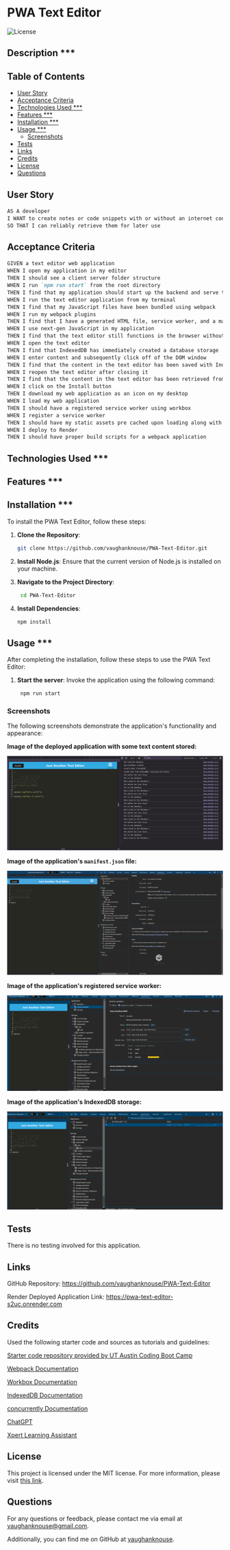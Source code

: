 # PWA Text Editor <!-- omit in toc -->

![License](https://img.shields.io/badge/License-MIT-blue.svg)

## Description \*\*\* <!-- omit in toc -->

## Table of Contents <!-- omit in toc -->

- [User Story](#user-story)
- [Acceptance Criteria](#acceptance-criteria)
- [Technologies Used \*\*\*](#technologies-used-)
- [Features \*\*\*](#features-)
- [Installation \*\*\*](#installation-)
- [Usage \*\*\*](#usage-)
  - [Screenshots](#screenshots)
- [Tests](#tests)
- [Links](#links)
- [Credits](#credits)
- [License](#license)
- [Questions](#questions)

## User Story

```md
AS A developer
I WANT to create notes or code snippets with or without an internet connection
SO THAT I can reliably retrieve them for later use
```

## Acceptance Criteria

```md
GIVEN a text editor web application
WHEN I open my application in my editor
THEN I should see a client server folder structure
WHEN I run `npm run start` from the root directory
THEN I find that my application should start up the backend and serve the client
WHEN I run the text editor application from my terminal
THEN I find that my JavaScript files have been bundled using webpack
WHEN I run my webpack plugins
THEN I find that I have a generated HTML file, service worker, and a manifest file
WHEN I use next-gen JavaScript in my application
THEN I find that the text editor still functions in the browser without errors
WHEN I open the text editor
THEN I find that IndexedDB has immediately created a database storage
WHEN I enter content and subsequently click off of the DOM window
THEN I find that the content in the text editor has been saved with IndexedDB
WHEN I reopen the text editor after closing it
THEN I find that the content in the text editor has been retrieved from our IndexedDB
WHEN I click on the Install button
THEN I download my web application as an icon on my desktop
WHEN I load my web application
THEN I should have a registered service worker using workbox
WHEN I register a service worker
THEN I should have my static assets pre cached upon loading along with subsequent pages and static assets
WHEN I deploy to Render
THEN I should have proper build scripts for a webpack application
```

## Technologies Used \*\*\*

## Features \*\*\*

## Installation \*\*\*

To install the PWA Text Editor, follow these steps:

1. **Clone the Repository**:

   ```bash
   git clone https://github.com/vaughanknouse/PWA-Text-Editor.git
   ```

2. **Install Node.js**: Ensure that the current version of Node.js is installed on your machine.

3. **Navigate to the Project Directory**:

   ```bash
    cd PWA-Text-Editor
   ```

4. **Install Dependencies**:

   ```bash
   npm install
   ```

## Usage \*\*\*

After completing the installation, follow these steps to use the PWA Text Editor:

1. **Start the server**: Invoke the application using the following command:

   ```bash
    npm run start
   ```

### Screenshots

The following screenshots demonstrate the application's functionality and appearance:

**Image of the deployed application with some text content stored:**

![Shows image of deployed application with some text content stored.](assets/images/deployedapp-screenshot.png)

**Image of the application's `manifest.json` file:**

![Shows image of the application's 'manifest.json' file.](assets/images/manifest-screenshot.png)

**Image of the application's registered service worker:**

![Shows image of the application's registered service worker.](assets/images/serviceWorker-screenshot.png)

**Image of the application's IndexedDB storage:**

![Shows image of the application's IndexedDB storage.](assets/images/IndexedDB-screenshot.png)

## Tests

There is no testing involved for this application.

## Links

GitHub Repository: <https://github.com/vaughanknouse/PWA-Text-Editor>

Render Deployed Application Link: <https://pwa-text-editor-s2uc.onrender.com>

## Credits

Used the following starter code and sources as tutorials and guidelines:

[Starter code repository provided by UT Austin Coding Boot Camp](https://github.com/coding-boot-camp/cautious-meme)

[Webpack Documentation](https://webpack.js.org/)

[Workbox Documentation](https://developer.chrome.com/docs/workbox/the-ways-of-workbox/#using-a-bundler)

[IndexedDB Documentation](https://www.npmjs.com/package/idb)

[concurrently Documentation](https://www.npmjs.com/package/concurrently)

[ChatGPT](https://chatgpt.com/?oai-dm=1)

[Xpert Learning Assistant](https://bootcampspot.instructure.com/courses/5293/external_tools/313)

## License

This project is licensed under the MIT license. For more information, please visit [this link](https://opensource.org/licenses/MIT).

## Questions

For any questions or feedback, please contact me via email at <vaughanknouse@gmail.com>.

Additionally, you can find me on GitHub at [vaughanknouse](https://github.com/vaughanknouse).
